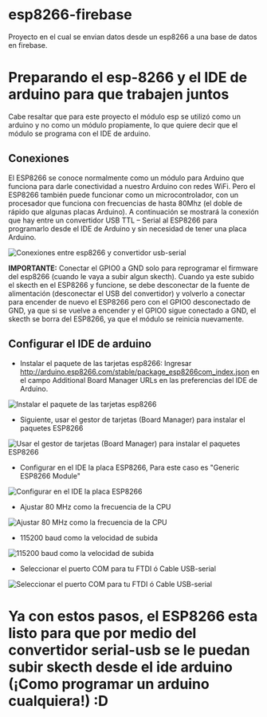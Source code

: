 esp8266-firebase
==================
Proyecto en el cual se envian datos desde un esp8266 a una base de datos en firebase.

Preparando el esp-8266 y el IDE de arduino para que trabajen juntos
========================================

Cabe resaltar que para este proyecto el módulo esp se utilizó como un arduino y no como un módulo propiamente, lo que quiere decir que el módulo se programa con el IDE de arduino.

## Conexiones

El ESP8266 se conoce normalmente como un módulo para Arduino que funciona para darle conectividad a nuestro Arduino con redes WiFi. Pero el ESP8266 también puede funcionar como un microcontrolador, con un procesador que funciona con frecuencias de hasta 80Mhz (el doble de rápido que algunas placas Arduino). A continuación se mostrará la conexión que hay entre un convertidor USB TTL – Serial al ESP8266 para programarlo desde el IDE de Arduino y sin necesidad de tener una placa Arduino.

![Conexiones entre esp8266 y convertidor usb-serial](https://bytebucket.org/orejuelajd/elias-expin-repo/raw/b524d8c7ea74f82a9a610fa33f948fce2b7015cb/sistema-movimiento/programacion-esp8266/archivos/01.png?token=426da4092c0d405e7dee06271315748fa68b6d6c)

**IMPORTANTE:** Conectar el GPIO0 a GND solo para reprogramar el firmware del esp8266 (cuando le vaya a subir algun skecth). Cuando ya este subido el skecth en el ESP8266 y funcione, se debe desconectar de la fuente de alimentación (desconectar el USB del convertidor) y volverlo a conectar para encender de nuevo el ESP8266 pero con el GPIO0 desconectado de GND, ya que si se vuelve a encender y el GPIO0 sigue conectado a GND, el skecth se borra del ESP8266, ya que el módulo se reinicia nuevamente.

## Configurar el IDE de arduino

* Instalar el paquete de las tarjetas esp8266: Ingresar http://arduino.esp8266.com/stable/package_esp8266com_index.json en el campo Additional Board Manager URLs en las preferencias del IDE de Arduino.

![Instalar el paquete de las tarjetas esp8266](https://bytebucket.org/orejuelajd/elias-expin-repo/raw/b524d8c7ea74f82a9a610fa33f948fce2b7015cb/sistema-movimiento/programacion-esp8266/archivos/02.png?token=90c5c6f86968830da935db4a210fc8c8f40b5917)

* Siguiente, usar el gestor de tarjetas (Board Manager) para instalar el paquetes ESP8266

![Usar el gestor de tarjetas (Board Manager) para instalar el paquetes ESP8266](https://bytebucket.org/orejuelajd/elias-expin-repo/raw/b524d8c7ea74f82a9a610fa33f948fce2b7015cb/sistema-movimiento/programacion-esp8266/archivos/03.png?token=74db49a8661e140edd83d53499eb96ff80aed318)

* Configurar en el IDE la placa ESP8266, Para este caso es "Generic ESP8266 Module"

![Configurar en el IDE la placa ESP8266](https://bytebucket.org/orejuelajd/elias-expin-repo/raw/b524d8c7ea74f82a9a610fa33f948fce2b7015cb/sistema-movimiento/programacion-esp8266/archivos/04.png?token=a1f28a7f608f0d8847f09a175cc4bad3bed5fca9)

* Ajustar 80 MHz como la frecuencia de la CPU

![Ajustar 80 MHz como la frecuencia de la CPU](https://bytebucket.org/orejuelajd/elias-expin-repo/raw/b524d8c7ea74f82a9a610fa33f948fce2b7015cb/sistema-movimiento/programacion-esp8266/archivos/05.png?token=17af2577a9ffc160fed836fb20db3d24472cadc0)

* 115200 baud como la velocidad de subida

![115200 baud como la velocidad de subida](https://bytebucket.org/orejuelajd/elias-expin-repo/raw/b524d8c7ea74f82a9a610fa33f948fce2b7015cb/sistema-movimiento/programacion-esp8266/archivos/06.png?token=c83482dd524ae0bf6561b3fa2dfcb5b440f29106)

* Seleccionar el puerto COM para tu FTDI ó Cable USB-serial

![Seleccionar el puerto COM para tu FTDI ó Cable USB-serial](https://bytebucket.org/orejuelajd/elias-expin-repo/raw/b524d8c7ea74f82a9a610fa33f948fce2b7015cb/sistema-movimiento/programacion-esp8266/archivos/07.png?token=175f2562de60356d46b49b9c68347ee478b3266b)

# Ya con estos pasos, el ESP8266 esta listo para que por medio del convertidor serial-usb se le puedan subir skecth desde el ide arduino (¡Como programar un arduino cualquiera!) :D
